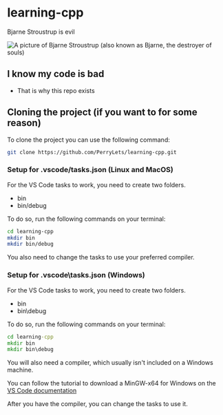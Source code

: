 # learning-cpp

Bjarne Stroustrup is evil

![A picture of Bjarne Stroustrup (also known as Bjarne, the destroyer of souls)](https://user-images.githubusercontent.com/62119804/165332873-57957c92-05b9-42d2-961c-0bab92a46244.jpg)

## I know my code is bad

* That is why this repo exists  

## Cloning the project \(if you want to for some reason\)

To clone the project you can use the following command:

```bash
git clone https://github.com/PerryLets/learning-cpp.git
```

### Setup for .vscode/tasks.json \(Linux and MacOS\)

For the VS Code tasks to work, you need to create two folders.

* bin
* bin/debug

To do so, run the following commands on your terminal:

```bash
cd learning-cpp
mkdir bin
mkdir bin/debug
```

You also need to change the tasks to use your preferred compiler.

### Setup for .vscode\\tasks.json \(Windows\)

For the VS Code tasks to work, you need to create two folders.

* bin
* bin\\debug

To do so, run the following commands on your terminal:

```cmd
cd learning-cpp
mkdir bin
mkdir bin\debug
```

You will also need a compiler, which usually isn't included on a Windows machine.

You can follow the tutorial to download a MinGW-x64 for Windows on the [VS Code documentation](https://code.visualstudio.com/docs/languages/cpp#_example-install-mingwx64)

After you have the compiler, you can change the tasks to use it.
